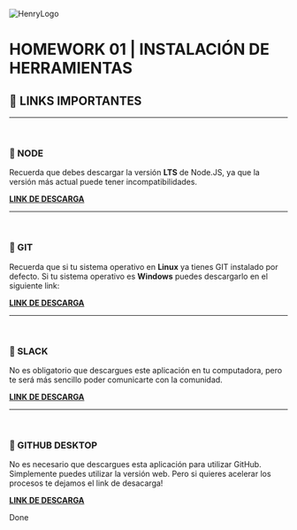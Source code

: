 ![HenryLogo](../assets/logoBannerHenry.png)

# **HOMEWORK 01 | INSTALACIÓN DE HERRAMIENTAS**

## **📌 LINKS IMPORTANTES**

---

</br >

### **📍 NODE**

Recuerda que debes descargar la versión **LTS** de Node.JS, ya que la versión más actual puede tener incompatibilidades.

[**LINK DE DESCARGA**](https://nodejs.org/es/)

---

</br >

### **📍 GIT**

Recuerda que si tu sistema operativo en **Linux** ya tienes GIT instalado por defecto. Si tu sistema operativo es **Windows** puedes descargarlo en el siguiente link:

[**LINK DE DESCARGA**](https://gitforwindows.org/)

---

</br >

### **📍 SLACK**

No es obligatorio que descargues este aplicación en tu computadora, pero te será más sencillo poder comunicarte con la comunidad.

[**LINK DE DESCARGA**](https://slack.com/intl/es-ar/downloads/windows)

---

</br >

### **📍 GITHUB DESKTOP**

No es necesario que descargues esta aplicación para utilizar GitHub. Simplemente puedes utilizar la versión web. Pero si quieres acelerar los procesos te dejamos el link de desacarga!

[**LINK DE DESCARGA**](https://desktop.github.com/)

Done

